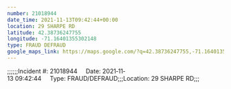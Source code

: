 ```yaml
---
number: 21018944
date_time: 2021-11-13T09:42:44+00:00
location: 29 SHARPE RD
latitude: 42.38736247755
longitude: -71.16401355302148
type: FRAUD DEFRAUD
google_maps_link: https://maps.google.com/?q=42.38736247755,-71.16401355302148
---
```


;;;;;;Incident #: 21018944     Date: 2021‐11‐13 09:42:44     Type: FRAUD/DEFRAUD;;;Location: 29 SHARPE RD;;;
